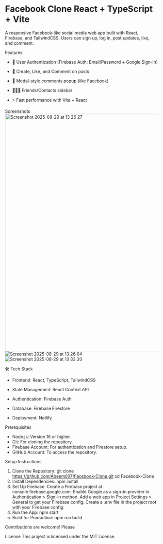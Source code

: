 # Facebook Clone React + TypeScript + Vite
A responsive Facebook-like social media web app built with React, Firebase, and TailwindCSS.
Users can sign up, log in, post updates, like, and comment.

Features 

- 🔑 User Authentication (Firebase Auth: Email/Password + Google Sign-In)

- 📝 Create, Like, and Comment on posts

- 💬 Modal-style comments popup (like Facebook)

- 🧑‍🤝‍🧑 Friends/Contacts sidebar

- ⚡ Fast performance with Vite + React
     
Screenshots
<img width="1440" height="781" alt="Screenshot 2025-08-29 at 13 26 27" src="https://github.com/user-attachments/assets/b85b69ad-d61b-4eb3-82b3-0170f991abea" />
![Screenshot 2025-08-29 at 13 26 04](https://github.com/user-attachments/assets/7231aed4-0c74-4dca-a2f7-021432c173d8)
![Screenshot 2025-08-29 at 13 33 30](https://github.com/user-attachments/assets/25be9ba9-1aa2-4389-a5bf-61f4e14198c7)

🛠️ Tech Stack

- Frontend: React, TypeScript, TailwindCSS

- State Management: React Context API

- Authentication: Firebase Auth

- Database: Firebase Firestore

- Deployment: Netlify

Prerequisites
- Node.js: Version 16 or higher.
- Git: For cloning the repository.
- Firebase Account: For authentication and Firestore setup.
- GitHub Account: To access the repository.

Setup Instructions
1. Clone the Repository:
  git clone https://github.com/Abeem007/Facebook-Clone.git
  cd Facebook-Clone
2. Install Dependencies:
   npm install
3. Set Up Firebase:
  Create a Firebase project at console.firebase.google.com.
  Enable Google as a sign-in provider in Authentication > Sign-in method.
  Add a web app in Project Settings > General to get your Firebase config.
  Create a .env file in the project root with your Firebase config:
4. Run the App:
   npm start
5. Build for Production:
   npm run build


Contributions are welcome! Please

License
This project is licensed under the MIT License.







